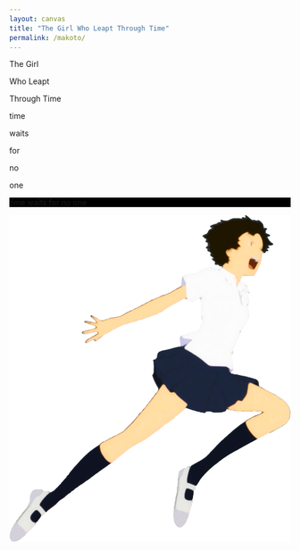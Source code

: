 ```yaml
---
layout: canvas
title: "The Girl Who Leapt Through Time"
permalink: /makoto/
---
```


<div class="makoto-bg makoto-top" data-parallax="scroll" data-z-index="200" data-image-src="/images/labs/makoto/slide1.jpg">
    <div class="makoto-title">
        <p><span id="makoto-title-1">The Girl</span></p>
        <p class="bringup"><span id="makoto-title-2">Who Leapt</span></p>
        <p class="bringup"><span class="last-underline" id="makoto-title-3">Through Time</span></p>
    </div>
</div>

<div class="makoto-bg" data-parallax="scroll" data-image-src="/images/labs/makoto/slide2.jpg" id="start">
</div>

<div class="makoto-bg" data-parallax="scroll" data-image-src="/images/labs/makoto/slide3.jpg">
    <p class="inner-text mid-quote">time</p>
</div>

<div class="makoto-bg" data-parallax="scroll" data-image-src="/images/labs/makoto/slide4.jpg">
    <p class="inner-text mid-quote">waits</p>
</div>

<div class="makoto-bg" data-parallax="scroll" data-image-src="/images/labs/makoto/slide5.jpg">
    <p class="inner-text mid-quote">for</p>
</div>

<div class="makoto-bg" data-parallax="scroll" data-image-src="/images/labs/makoto/slide6.jpg">
    <p class="inner-text mid-quote">no</p>
</div>

<div class="makoto-bg" data-parallax="scroll" data-image-src="/images/labs/makoto/slide7.jpg">
    <p class="inner-text mid-quote">one</p>
</div>

<div class="makoto-bg" data-parallax="scroll" data-image-src="/images/labs/makoto/slide8.jpg" id="finish">
</div>

<div class="makoto-bg makoto-top" style="background-color: #000000;">
    <p class="inner-text final-quote">time waits for no one</p>
</div>

<div class="makoto-container" id="makoto">
    <img src="/images/labs/makoto/makoto.png" class="makoto"/>
</div>

<script type="text/javascript">
    $(window).load(function() {
        $( "#makoto-title-1" ).delay(300).show( "slow" );
        $( "#makoto-title-2" ).delay(600).show( "slow" );
        $( "#makoto-title-3" ).delay(900).show( "slow" );
        
        $(document).scroll(function() {
            var y = $(this).scrollTop();
            var startDiv = $("#start").offset().top;
            var finishDiv = $("#finish").offset().top;
            var refHeight = $("#start").height();

            if (startDiv - refHeight/4 <= y && finishDiv - refHeight/1.15 > y && $("#makoto").is(":hidden") ) {
                $("#makoto").fadeIn(500);
            }
            
            if (startDiv - refHeight/4 > y && $("#makoto").is(":visible")) {
                $("#makoto").fadeOut(500);
            }

            if (finishDiv - refHeight/1.15 <= y && $("#makoto").is(":visible") ) {
                $("#makoto").fadeOut(500);
            }

            var makotop = 20 + 30 * (y/finishDiv);
            $("#makoto").css("top", makotop + "%");
        });
    });
</script>